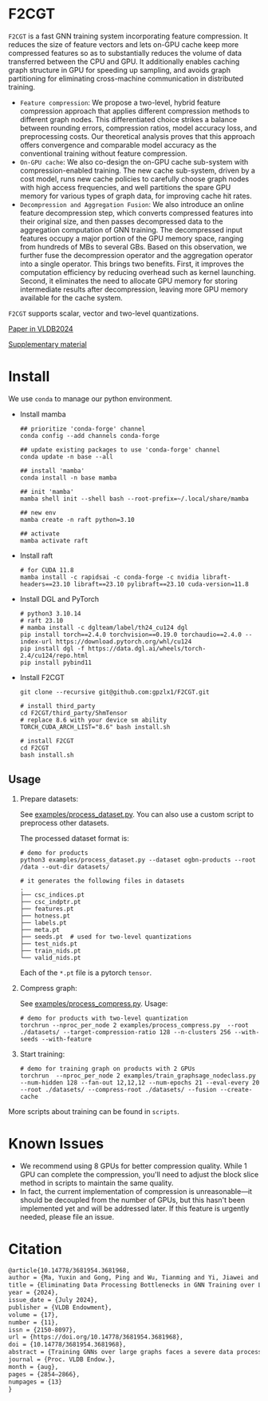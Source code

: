 # F2CGT

`F2CGT` is a fast GNN training system incorporating feature compression. It reduces the size of feature vectors and lets on-GPU cache keep more compressed features so as to substantially reduces the volume of data transferred between the CPU and GPU. It additionally enables caching graph structure in GPU for speeding up sampling, and avoids graph partitioning for eliminating cross-machine communication in distributed training. 

* `Feature compression`: We propose a two-level, hybrid feature compression approach that applies different compression methods to different graph nodes. This differentiated choice strikes a balance between rounding errors, compression ratios, model accuracy loss, and  preprocessing costs. Our theoretical analysis proves that this approach offers convergence and comparable model accuracy as the conventional training without feature compression.
* `On-GPU cache`: We also co-design the on-GPU cache sub-system with compression-enabled training. The new cache sub-system, driven by a cost model, runs new cache policies to carefully choose graph nodes with high access frequencies, and well partitions the spare GPU memory for various types of graph data, for improving cache hit rates.
* `Decompression and Aggregation Fusion`: We also introduce an online feature decompression step, which converts compressed features into their original size, and then passes decompressed data to the aggregation computation of GNN training. The decompressed input features occupy a major portion of the GPU memory space, ranging from hundreds of MBs to several GBs. Based on this observation, we further fuse the decompression operator and the aggregation operator into a single operator. This brings two benefits. First, it improves the computation efficiency by reducing overhead such as kernel launching. Second, it eliminates the need to allocate GPU memory for storing intermediate results after decompression, leaving more GPU memory available for the cache system.

`F2CGT` supports scalar, vector and two-level quantizations.

[Paper in VLDB2024](https://dl.acm.org/doi/10.14778/3681954.3681968)

[Supplementary material](https://github.com/gpzlx1/F2CGT-supplemental)

# Install
We use `conda` to manage our python environment.

* Install mamba

  ```shell
  ## prioritize 'conda-forge' channel
  conda config --add channels conda-forge
  
  ## update existing packages to use 'conda-forge' channel
  conda update -n base --all
  
  ## install 'mamba'
  conda install -n base mamba

  ## init 'mamba'
  mamba shell init --shell bash --root-prefix=~/.local/share/mamba
  
  ## new env
  mamba create -n raft python=3.10

  ## activate
  mamba activate raft
  ```

* Install raft

  ```shell
  # for CUDA 11.8
  mamba install -c rapidsai -c conda-forge -c nvidia libraft-headers==23.10 libraft==23.10 pylibraft==23.10 cuda-version=11.8
  ```

* Install DGL and PyTorch

  ```shell
  # python3 3.10.14
  # raft 23.10
  # mamba install -c dglteam/label/th24_cu124 dgl
  pip install torch==2.4.0 torchvision==0.19.0 torchaudio==2.4.0 --index-url https://download.pytorch.org/whl/cu124
  pip install dgl -f https://data.dgl.ai/wheels/torch-2.4/cu124/repo.html
  pip install pybind11
  ```

* Install F2CGT

   ```shell
   git clone --recursive git@github.com:gpzlx1/F2CGT.git

   # install third_party
   cd F2CGT/third_party/ShmTensor
   # replace 8.6 with your device sm ability
   TORCH_CUDA_ARCH_LIST="8.6" bash install.sh

   # install F2CGT
   cd F2CGT
   bash install.sh
   ```

## Usage

1. Prepare datasets:

   See [examples/process_dataset.py](./examples/process_dataset.py). You can also use a custom script to preprocess other datasets.

   The processed dataset format is:

   ```shell
   # demo for products
   python3 examples/process_dataset.py --dataset ogbn-products --root /data --out-dir datasets/

   # it generates the following files in datasets
   .
   ├── csc_indices.pt
   ├── csc_indptr.pt
   ├── features.pt
   ├── hotness.pt
   ├── labels.pt
   ├── meta.pt
   ├── seeds.pt  # used for two-level quantizations
   ├── test_nids.pt
   ├── train_nids.pt
   └── valid_nids.pt
   ```

   Each of the `*.pt` file is a pytorch `tensor`.

2. Compress graph:

   See [examples/process_compress.py](./examples/process_compress.py). Usage:

   ```shell
   # demo for products with two-level quantization
   torchrun --nproc_per_node 2 examples/process_compress.py  --root ./datasets/ --target-compression-ratio 128 --n-clusters 256 --with-seeds --with-feature
   ```

3. Start training:
     ```shell
     # demo for training graph on products with 2 GPUs
     torchrun  --nproc_per_node 2 examples/train_graphsage_nodeclass.py --num-hidden 128 --fan-out 12,12,12 --num-epochs 21 --eval-every 20 --root ./datasets/ --compress-root ./datasets/ --fusion --create-cache
     ```

More scripts about training can be found in `scripts`.

# Known Issues

* We recommend using 8 GPUs for better compression quality. While 1 GPU can complete the compression, you'll need to adjust the block slice method in scripts to maintain the same quality.
* In fact, the current implementation of compression is unreasonable—it should be decoupled from the number of GPUs, but this hasn't been implemented yet and will be addressed later. If this feature is urgently needed, please file an issue.

# Citation
```latex
@article{10.14778/3681954.3681968,
author = {Ma, Yuxin and Gong, Ping and Wu, Tianming and Yi, Jiawei and Yang, Chengru and Li, Cheng and Peng, Qirong and Xie, Guiming and Bao, Yongcheng and Liu, Haifeng and Xu, Yinlong},
title = {Eliminating Data Processing Bottlenecks in GNN Training over Large Graphs via Two-level Feature Compression},
year = {2024},
issue_date = {July 2024},
publisher = {VLDB Endowment},
volume = {17},
number = {11},
issn = {2150-8097},
url = {https://doi.org/10.14778/3681954.3681968},
doi = {10.14778/3681954.3681968},
abstract = {Training GNNs over large graphs faces a severe data processing bottleneck, involving both sampling and feature loading. To tackle this issue, we introduce F2CGT, a fast GNN training system incorporating feature compression. To avoid potential accuracy degradation, we propose a two-level, hybrid feature compression approach that applies different compression methods to various graph nodes. This differentiated choice strikes a balance between rounding errors, compression ratios, model accuracy loss, and preprocessing costs. Our theoretical analysis proves that this approach offers convergence and comparable model accuracy as the conventional training without feature compression. Additionally, we also co-design the on-GPU cache sub-system with compression-enabled training within F2CGT. The new cache sub-system, driven by a cost model, runs new cache policies to carefully choose graph nodes with high access frequencies, and well partitions the spare GPU memory for various types of graph data, for improving cache hit rates. Finally, extensive evaluation of F2CGT on two popular GNN models and four datasets, including three large public datasets, demonstrates that F2CGT achieves a compression ratio of up to 128 and provides GNN training speedups of 1.23-2.56\texttimes{} and 3.58--71.46\texttimes{} for single-machine and distributed training, respectively, with up to 32 GPUs and marginal accuracy loss.},
journal = {Proc. VLDB Endow.},
month = {aug},
pages = {2854–2866},
numpages = {13}
}
```
